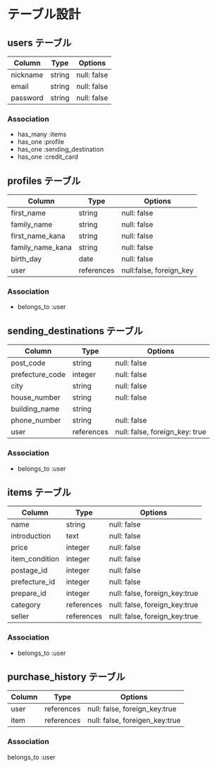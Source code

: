 # テーブル設計

## users テーブル

| Column   | Type   | Options     |
| -------- | ------ | ----------- |
| nickname | string | null: false |
| email    | string | null: false |
| password | string | null: false |

### Association

- has_many :items
- has_one :profile
- has_one :sending_destination
- has_one :credit_card

## profiles テーブル

| Column | Type   | Options     |
| ------ | ------ | ----------- |
| first_name   | string | null: false |
| family_name  | string | null: false |
| first_name_kana | string | null: false |
| family_name_kana | string | null: false |
| birth_day | date | null: false |
| user | references | null:false, foreign_key |

### Association

- belongs_to :user

## sending_destinations テーブル

| Column | Type       | Options                        |
| ------ | ---------- | ------------------------------ |
| post_code | string | null: false                    |
| prefecture_code | integer | null: false              |
| city | string | null: false                          |
| house_number | string | null: false                  |
| building_name | string |                             |
| phone_number | string | null: false                 |
| user   | references | null: false, foreign_key: true |

### Association

- belongs_to :user

## items テーブル

| Column  | Type       | Options                        |
| ------- | ---------- | ------------------------------ |
| name    | string     | null: false                    |
| introduction | text | null: false                     |
| price | integer | null: false                         |
| item_condition | integer | null: false                |
| postage_id | integer | null: false                 |
| prefecture_id | integer | null: false              |
| prepare_id | integer | null: false, foreign_key:true |
| category | references | null: false, foreign_key:true |
| seller | references | null: false, foreign_key:true | 

### Association

- belongs_to :user

## purchase_history テーブル

| Column  | Type       | Options                        |
| ------- | ---------- | ------------------------------ |
| user | references | null: false, foreign_key:true |
| item | references | null: false, foreigen_key:true |

### Association

belongs_to :user


